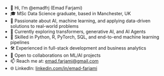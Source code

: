 - 👋 Hi, I’m @emadfrj (Emad Farjami)
- 🎓 MSc Data Science graduate, based in Manchester, UK
- 🧠 Passionate about AI, machine learning, and applying data-driven solutions to real-world problems
- 🔭 Currently exploring transformers, generative AI, and AI Agents
- 💼 Skilled in Python, R, PyTorch, SQL, and end-to-end machine learning pipelines
- 🛠️ Experienced in full-stack development and business analytics
- 🤝 Open to collaborations on ML/AI projects
- 📫 Reach me at: emad.farjami@gmail.com
- 🌐 LinkedIn: [linkedin.com/in/emad-farjami](https://www.linkedin.com/in/emad-farjami)


<!---
emadfrj/emadfrj is a ✨ special ✨ repository because its `README.md` (this file) appears on your GitHub profile.
You can click the Preview link to take a look at your changes.
--->
